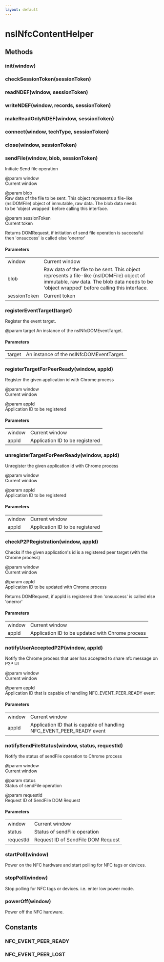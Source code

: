```yaml
---
layout: default
---
```


# nsINfcContentHelper #

## Methods ##

### init(window) ###

### checkSessionToken(sessionToken) ###

### readNDEF(window, sessionToken) ###

### writeNDEF(window, records, sessionToken) ###

### makeReadOnlyNDEF(window, sessionToken) ###

### connect(window, techType, sessionToken) ###

### close(window, sessionToken) ###

### sendFile(window, blob, sessionToken) ###
  
Initiate Send file operation  
  
@param window  
       Current window  
  
@param blob  
       Raw data of the file to be sent. This object represents a file-like  
       (nsIDOMFile) object of immutable, raw data. The blob data needs  
       to be 'object wrapped' before calling this interface.  
  
@param sessionToken  
       Current token  
  
Returns DOMRequest, if initiation of send file operation is successful  
then 'onsuccess' is called else 'onerror'  
  

#### Parameters ####

<table>

<tr>
<td>window</td>
<td>       Current window  
</td>
</tr>

<tr>
<td>blob</td>
<td>       Raw data of the file to be sent. This object represents a file-like  
       (nsIDOMFile) object of immutable, raw data. The blob data needs  
       to be 'object wrapped' before calling this interface.  
</td>
</tr>

<tr>
<td>sessionToken</td>
<td>       Current token  
</td>
</tr>

</table>

### registerEventTarget(target) ###
  
Register the event target.  
  
@param target  An instance of the nsINfcDOMEventTarget.  
  

#### Parameters ####

<table>

<tr>
<td>target</td>
<td>An instance of the nsINfcDOMEventTarget.  
</td>
</tr>

</table>

### registerTargetForPeerReady(window, appId) ###
  
Register the given application id with Chrome process  
  
@param window  
       Current window  
  
@param appId  
       Application ID to be registered  
  

#### Parameters ####

<table>

<tr>
<td>window</td>
<td>       Current window  
</td>
</tr>

<tr>
<td>appId</td>
<td>       Application ID to be registered  
</td>
</tr>

</table>

### unregisterTargetForPeerReady(window, appId) ###
  
Unregister the given application id with Chrome process  
  
@param window  
       Current window  
  
@param appId  
       Application ID to be registered  
  

#### Parameters ####

<table>

<tr>
<td>window</td>
<td>       Current window  
</td>
</tr>

<tr>
<td>appId</td>
<td>       Application ID to be registered  
</td>
</tr>

</table>

### checkP2PRegistration(window, appId) ###
  
Checks if the given application's id is a registered peer target (with the Chrome process)  
  
@param window  
       Current window  
  
@param appId  
       Application ID to be updated with Chrome process  
  
Returns DOMRequest, if appId is registered then 'onsuccess' is called else 'onerror'  
  

#### Parameters ####

<table>

<tr>
<td>window</td>
<td>       Current window  
</td>
</tr>

<tr>
<td>appId</td>
<td>       Application ID to be updated with Chrome process  
</td>
</tr>

</table>

### notifyUserAcceptedP2P(window, appId) ###
  
Notify the Chrome process that user has accepted to share nfc message on P2P UI  
  
@param window  
       Current window  
  
@param appId  
       Application ID that is capable of handling NFC_EVENT_PEER_READY event  
  

#### Parameters ####

<table>

<tr>
<td>window</td>
<td>       Current window  
</td>
</tr>

<tr>
<td>appId</td>
<td>       Application ID that is capable of handling NFC_EVENT_PEER_READY event  
</td>
</tr>

</table>

### notifySendFileStatus(window, status, requestId) ###
  
Notify the status of sendFile operation to Chrome process  
  
@param window  
       Current window  
  
@param status  
       Status of sendFile operation  
  
@param requestId  
       Request ID of SendFile DOM Request  
  

#### Parameters ####

<table>

<tr>
<td>window</td>
<td>       Current window  
</td>
</tr>

<tr>
<td>status</td>
<td>       Status of sendFile operation  
</td>
</tr>

<tr>
<td>requestId</td>
<td>       Request ID of SendFile DOM Request  
</td>
</tr>

</table>

### startPoll(window) ###
  
Power on the NFC hardware and start polling for NFC tags or devices.  
  

### stopPoll(window) ###
  
Stop polling for NFC tags or devices. i.e. enter low power mode.  
  

### powerOff(window) ###
  
Power off the NFC hardware.  
  

## Constants ##

### NFC_EVENT_PEER_READY ###

### NFC_EVENT_PEER_LOST ###
